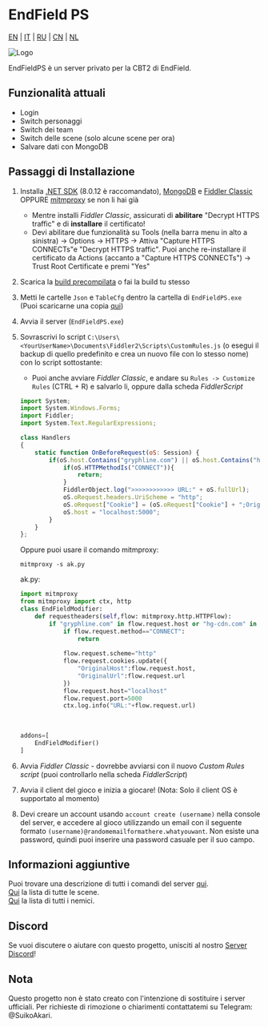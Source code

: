 # EndField PS
[EN](/README.md) | [IT](./README_it-IT.md) | [RU](./README_ru-RU.md) | [CN](./README_zh-CN.md) | [NL](docs/README_nl-NL.md)

![Logo](https://socialify.git.ci/SuikoAkari/EndFieldPS/image?custom_description=Private+server+for+EndField&amp;description=1&amp;font=Jost&amp;forks=1&amp;issues=1&amp;language=1&amp;logo=https%3A%2F%2Farknights.wiki.gg%2Fimages%2F3%2F31%2FArknights_Endfield_logo.png&amp;name=1&amp;pattern=Circuit+Board&amp;pulls=1&amp;stargazers=1&amp;theme=Dark)

EndFieldPS è un server privato per la CBT2 di EndField.

## Funzionalità attuali

* Login
* Switch personaggi
* Switch dei team
* Switch delle scene (solo alcune scene per ora)
* Salvare dati con MongoDB

## Passaggi di Installazione

1. Installa [.NET SDK](https://dotnet.microsoft.com/en-us/download) (8.0.12 è raccomandato), [MongoDB](https://www.mongodb.com/try/download/community) e [Fiddler Classic](https://www.telerik.com/fiddler/fiddler-classic) OPPURE [mitmproxy](https://mitmproxy.org/) se non li hai già
   * Mentre installi *Fiddler Classic*, assicurati di **abilitare** "Decrypt HTTPS traffic" e di **installare** il certificato!
   * Devi abilitare due funzionalità su Tools (nella barra menu in alto a sinistra) -> Options -> HTTPS -> Attiva "Capture HTTPS CONNECTs"e "Decrypt HTTPS traffic". Puoi anche re-installare il certificato da Actions (accanto a "Capture HTTPS CONNECTs") -> Trust Root Certificate e premi "Yes"
2. Scarica la [build precompilata](https://github.com/SuikoAkari/EndFieldPS/releases/latest) o fai la build tu stesso
3. Metti le cartelle `Json` e `TableCfg` dentro la cartella di `EndFieldPS.exe` (Puoi scaricarne una copia [qui](https://github.com/PotRooms/EndFieldData/tree/main))
4. Avvia il server (`EndFieldPS.exe`)
5. Sovrascrivi lo script `C:\Users\<YourUserName>\Documents\Fiddler2\Scripts\CustomRules.js` (o esegui il backup di quello predefinito e crea un nuovo file con lo stesso nome) con lo script sottostante:
    * Puoi anche avviare *Fiddler Classic*, e andare su `Rules -> Customize Rules` (CTRL + R) e salvarlo li, oppure dalla scheda *FiddlerScript* 

    ```javascript
    import System;
    import System.Windows.Forms;
    import Fiddler;
    import System.Text.RegularExpressions;

    class Handlers
    {
        static function OnBeforeRequest(oS: Session) {
            if(oS.host.Contains("gryphline.com") || oS.host.Contains("hg-cdn.com")) {
                if(oS.HTTPMethodIs("CONNECT")){
                    return;
                }
                FiddlerObject.log(">>>>>>>>>>>> URL:" + oS.fullUrl);
                oS.oRequest.headers.UriScheme = "http";
                oS.oRequest["Cookie"] = (oS.oRequest["Cookie"] + ";OriginalHost=" + oS.host + ";OriginalUrl=" + oS.fullUrl);
                oS.host = "localhost:5000";
            }
        }
    };
    ```

    Oppure puoi usare il comando mitmproxy:

    ```shell
    mitmproxy -s ak.py
    ```

    ak.py:

    ```py
    import mitmproxy
    from mitmproxy import ctx, http
    class EndFieldModifier:
        def requestheaders(self,flow: mitmproxy.http.HTTPFlow):
            if "gryphline.com" in flow.request.host or "hg-cdn.com" in flow.request.host:
                if flow.request.method=="CONNECT":
                    return
                
                flow.request.scheme="http"
                flow.request.cookies.update({
                    "OriginalHost":flow.request.host,
                    "OriginalUrl":flow.request.url
                })
                flow.request.host="localhost"
                flow.request.port=5000
                ctx.log.info("URL:"+flow.request.url)
                
                
                
    addons=[
        EndFieldModifier()
    ]
    ```

6. Avvia *Fiddler Classic* - dovrebbe avviarsi con il nuovo *Custom Rules script* (puoi controllarlo nella scheda *FiddlerScript*)
7. Avvia il client del gioco e inizia a giocare! (Nota: Solo il client OS è supportato al momento)
8. Devi creare un account usando `account create (username)` nella console del server, e accedere al gioco utilizzando un email con il seguente formato `(username)@randomemailformathere.whatyouwant`. Non esiste una password, quindi puoi inserire una password casuale per il suo campo.

## Informazioni aggiuntive

Puoi trovare una descrizione di tutti i comandi del server [qui](./CommandList/commands_it-IT.md).<br>
[Qui](./LevelsTable.md) la lista di tutte le scene.<br>
[Qui](./EnemiesTable.md) la lista di tutti i nemici.

## Discord

Se vuoi discutere o aiutare con questo progetto, unisciti al nostro [Server Discord](https://discord.gg/gPvqhfdMU6)!

## Nota

Questo progetto non è stato creato con l'intenzione di sostituire i server ufficiali. Per richieste di rimozione o chiarimenti contattatemi su Telegram: @SuikoAkari.